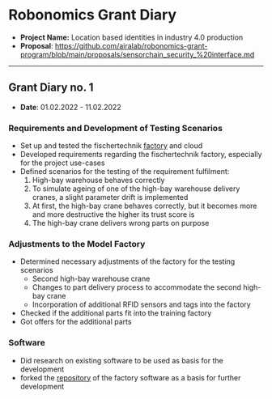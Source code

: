# Robonomics Grant Diary

* **Project Name:** Location based identities in industry 4.0 production
* **Proposal**: https://github.com/airalab/robonomics-grant-program/blob/main/proposals/sensorchain_security_%20interface.md

---

## Grant Diary no. 1

* **Date**: 01.02.2022 - 11.02.2022

### Requirements and Development of Testing Scenarios
* Set up and tested the fischertechnik [factory](https://www.fischertechnik.de/en/service/elearning/simulating/fabrik-simulation-9v) and cloud
* Developed requirements regarding the fischertechnik factory, especially for the project use-cases
* Defined scenarios for the testing of the requirement fulfilment:
    1. High-bay warehouse behaves correctly
    2. To simulate ageing of one of the high-bay warehouse delivery cranes, a slight parameter drift is implemented
    3. At first, the high-bay crane behaves correctly, but it becomes more and more destructive the higher its trust score is
    4. The high-bay crane delivers wrong parts on purpose

### Adjustments to the Model Factory
* Determined necessary adjustments of the factory for the testing scenarios
    * Second high-bay warehouse crane
    * Changes to part delivery process to accommodate the second high-bay crane
    * Incorporation of additional RFID sensors and tags into the factory
* Checked if the additional parts fit into the training factory
* Got offers for the additional parts

### Software
* Did research on existing software to be used as basis for the development
* forked the [repository](https://github.com/fischertechnik/txt_training_factory) of the factory software as a basis for further development 
    